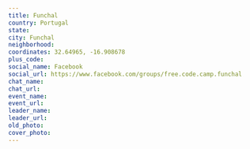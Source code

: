```yaml
---
title: Funchal
country: Portugal
state: 
city: Funchal
neighborhood: 
coordinates: 32.64965, -16.908678
plus_code:
social_name: Facebook
social_url: https://www.facebook.com/groups/free.code.camp.funchal
chat_name:
chat_url:
event_name:
event_url:
leader_name:
leader_url:
old_photo: 
cover_photo:
---
```

